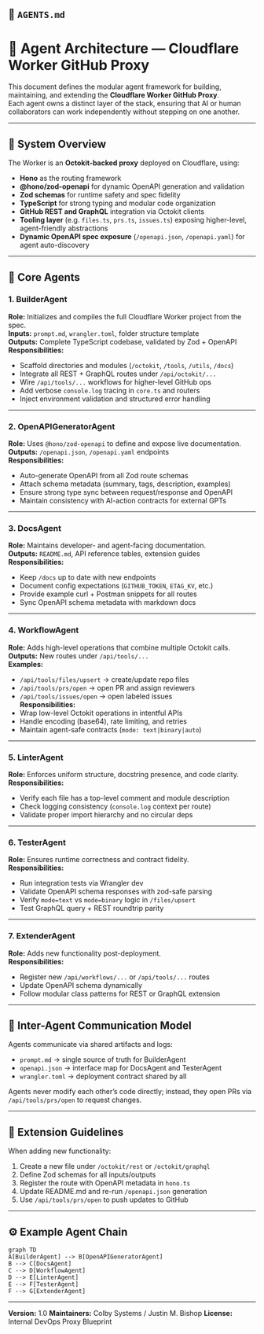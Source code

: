 ## 📘 `AGENTS.md`

# 🤖 Agent Architecture — Cloudflare Worker GitHub Proxy

This document defines the modular agent framework for building, maintaining, and extending the **Cloudflare Worker GitHub Proxy**.  
Each agent owns a distinct layer of the stack, ensuring that AI or human collaborators can work independently without stepping on one another.

---

## 🧩 System Overview

The Worker is an **Octokit-backed proxy** deployed on Cloudflare, using:

- **Hono** as the routing framework  
- **@hono/zod-openapi** for dynamic OpenAPI generation and validation  
- **Zod schemas** for runtime safety and spec fidelity  
- **TypeScript** for strong typing and modular code organization  
- **GitHub REST and GraphQL** integration via Octokit clients  
- **Tooling layer** (e.g. `files.ts`, `prs.ts`, `issues.ts`) exposing higher-level, agent-friendly abstractions  
- **Dynamic OpenAPI spec exposure** (`/openapi.json`, `/openapi.yaml`) for agent auto-discovery  

---

## 🧠 Core Agents

### 1. **BuilderAgent**
**Role:** Initializes and compiles the full Cloudflare Worker project from the spec.  
**Inputs:** `prompt.md`, `wrangler.toml`, folder structure template  
**Outputs:** Complete TypeScript codebase, validated by Zod + OpenAPI  
**Responsibilities:**
- Scaffold directories and modules (`/octokit`, `/tools`, `/utils`, `/docs`)  
- Integrate all REST + GraphQL routes under `/api/octokit/...`  
- Wire `/api/tools/...` workflows for higher-level GitHub ops  
- Add verbose `console.log` tracing in `core.ts` and routers  
- Inject environment validation and structured error handling  

---

### 2. **OpenAPIGeneratorAgent**
**Role:** Uses `@hono/zod-openapi` to define and expose live documentation.  
**Outputs:** `/openapi.json`, `/openapi.yaml` endpoints  
**Responsibilities:**
- Auto-generate OpenAPI from all Zod route schemas  
- Attach schema metadata (summary, tags, description, examples)  
- Ensure strong type sync between request/response and OpenAPI  
- Maintain consistency with AI-action contracts for external GPTs  

---

### 3. **DocsAgent**
**Role:** Maintains developer- and agent-facing documentation.  
**Outputs:** `README.md`, API reference tables, extension guides  
**Responsibilities:**
- Keep `/docs` up to date with new endpoints  
- Document config expectations (`GITHUB_TOKEN`, `ETAG_KV`, etc.)  
- Provide example curl + Postman snippets for all routes  
- Sync OpenAPI schema metadata with markdown docs  

---

### 4. **WorkflowAgent**
**Role:** Adds high-level operations that combine multiple Octokit calls.  
**Outputs:** New routes under `/api/tools/...`  
**Examples:**  
- `/api/tools/files/upsert` → create/update repo files  
- `/api/tools/prs/open` → open PR and assign reviewers  
- `/api/tools/issues/open` → open labeled issues  
**Responsibilities:**
- Wrap low-level Octokit operations in intentful APIs  
- Handle encoding (base64), rate limiting, and retries  
- Maintain agent-safe contracts (`mode: text|binary|auto`)  

---

### 5. **LinterAgent**
**Role:** Enforces uniform structure, docstring presence, and code clarity.  
**Responsibilities:**
- Verify each file has a top-level comment and module description  
- Check logging consistency (`console.log` context per route)  
- Validate proper import hierarchy and no circular deps  

---

### 6. **TesterAgent**
**Role:** Ensures runtime correctness and contract fidelity.  
**Responsibilities:**
- Run integration tests via Wrangler dev  
- Validate OpenAPI schema responses with zod-safe parsing  
- Verify `mode=text` vs `mode=binary` logic in `/files/upsert`  
- Test GraphQL query + REST roundtrip parity  

---

### 7. **ExtenderAgent**
**Role:** Adds new functionality post-deployment.  
**Responsibilities:**
- Register new `/api/workflows/...` or `/api/tools/...` routes  
- Update OpenAPI schema dynamically  
- Follow modular class patterns for REST or GraphQL extension  

---

## 🧩 Inter-Agent Communication Model

Agents communicate via shared artifacts and logs:
- `prompt.md` → single source of truth for BuilderAgent  
- `openapi.json` → interface map for DocsAgent and TesterAgent  
- `wrangler.toml` → deployment contract shared by all  

Agents never modify each other’s code directly; instead, they open PRs via `/api/tools/prs/open` to request changes.

---

## 🧱 Extension Guidelines

When adding new functionality:
1. Create a new file under `/octokit/rest` or `/octokit/graphql`
2. Define Zod schemas for all inputs/outputs  
3. Register the route with OpenAPI metadata in `hono.ts`  
4. Update README.md and re-run `/openapi.json` generation  
5. Use `/api/tools/prs/open` to push updates to GitHub  

---

## ⚙️ Example Agent Chain

```mermaid
graph TD
A[BuilderAgent] --> B[OpenAPIGeneratorAgent]
B --> C[DocsAgent]
C --> D[WorkflowAgent]
D --> E[LinterAgent]
E --> F[TesterAgent]
F --> G[ExtenderAgent]
````

---

**Version:** 1.0
**Maintainers:** Colby Systems / Justin M. Bishop
**License:** Internal DevOps Proxy Blueprint

